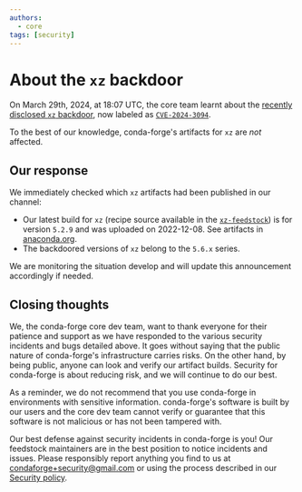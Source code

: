 ```yaml
---
authors:
  - core
tags: [security]
---
```

# About the `xz` backdoor

On March 29th, 2024, at 18:07 UTC, the core team learnt about the [recently disclosed  `xz` backdoor](https://www.openwall.com/lists/oss-security/2024/03/29/4), now labeled as [`CVE-2024-3094`](https://nvd.nist.gov/vuln/detail/CVE-2024-3094).

To the best of our knowledge, conda-forge's artifacts for `xz` are _not_ affected.

<!--truncate -->

## Our response

We immediately checked which `xz` artifacts had been published in our channel:

- Our latest build for `xz` (recipe source available in the [`xz-feedstock`](https://github.com/conda-forge/xz-feedstock/blob/main/recipe/meta.yaml)) is for version `5.2.9` and was uploaded on 2022-12-08. See artifacts in [anaconda.org](https://anaconda.org/conda-forge/xz/files).
- The backdoored versions of `xz` belong to the `5.6.x` series.

We are monitoring the situation develop and will update this announcement accordingly if needed.

## Closing thoughts

We, the conda-forge core dev team, want to thank everyone for their patience and support as we have responded to the various security incidents and bugs detailed above. It goes without saying that the public nature of conda-forge's infrastructure carries risks. On the other hand, by being public, anyone can look and verify our artifact builds. Security for conda-forge is about reducing risk, and we will continue to do our best.

As a reminder, we do not recommend that you use conda-forge in environments with sensitive information. conda-forge's software is built by our users and the core dev team cannot verify or guarantee that this software is not malicious or has not been tampered with.

Our best defense against security incidents in conda-forge is you! Our feedstock maintainers are in the best position to notice incidents and issues. Please responsibly report anything you find to us at condaforge+security@gmail.com or using the process described in our [Security policy](https://github.com/conda-forge/conda-forge.github.io/security/policy).
